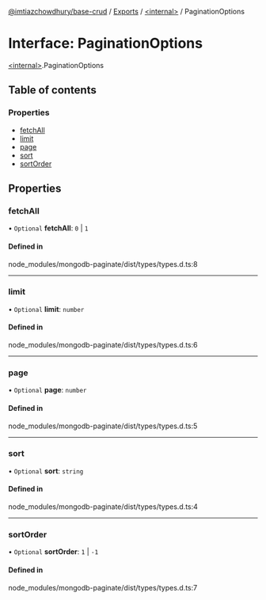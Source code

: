 [@imtiazchowdhury/base-crud](../README.md) / [Exports](../modules.md) / [\<internal\>](../modules/internal_.md) / PaginationOptions

# Interface: PaginationOptions

[\<internal\>](../modules/internal_.md).PaginationOptions

## Table of contents

### Properties

- [fetchAll](internal_.PaginationOptions.md#fetchall)
- [limit](internal_.PaginationOptions.md#limit)
- [page](internal_.PaginationOptions.md#page)
- [sort](internal_.PaginationOptions.md#sort)
- [sortOrder](internal_.PaginationOptions.md#sortorder)

## Properties

### fetchAll

• `Optional` **fetchAll**: ``0`` \| ``1``

#### Defined in

node_modules/mongodb-paginate/dist/types/types.d.ts:8

___

### limit

• `Optional` **limit**: `number`

#### Defined in

node_modules/mongodb-paginate/dist/types/types.d.ts:6

___

### page

• `Optional` **page**: `number`

#### Defined in

node_modules/mongodb-paginate/dist/types/types.d.ts:5

___

### sort

• `Optional` **sort**: `string`

#### Defined in

node_modules/mongodb-paginate/dist/types/types.d.ts:4

___

### sortOrder

• `Optional` **sortOrder**: ``1`` \| ``-1``

#### Defined in

node_modules/mongodb-paginate/dist/types/types.d.ts:7
